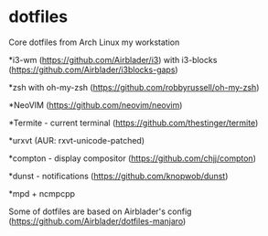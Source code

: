 # dotfiles
Core dotfiles from Arch Linux my workstation

*i3-wm (https://github.com/Airblader/i3) with i3-blocks (https://github.com/Airblader/i3blocks-gaps)

*zsh with oh-my-zsh (https://github.com/robbyrussell/oh-my-zsh)

*NeoVIM (https://github.com/neovim/neovim)

*Termite - current terminal (https://github.com/thestinger/termite)

*urxvt (AUR: rxvt-unicode-patched)

*compton - display compositor (https://github.com/chjj/compton)

*dunst - notifications (https://github.com/knopwob/dunst)

*mpd + ncmpcpp

Some of dotfiles are based on Airblader's config (https://github.com/Airblader/dotfiles-manjaro)

